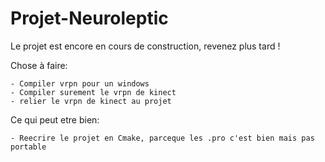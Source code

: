 # Projet-Neuroleptic

Le projet est encore en cours de construction, revenez plus tard !


Chose à faire:

    - Compiler vrpn pour un windows 
    - Compiler surement le vrpn de kinect
    - relier le vrpn de kinect au projet
    
Ce qui peut etre bien:

    - Reecrire le projet en Cmake, parceque les .pro c'est bien mais pas portable
